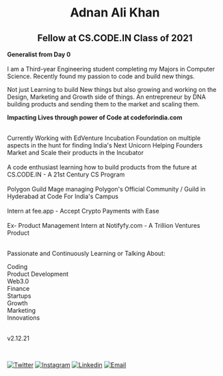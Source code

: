



<h1 align="center">Adnan Ali Khan</h1>
<h2 align="center">Fellow at CS.CODE.IN Class of 2021 </h2>



<b>                                                           
Generalist from Day 0</b>
<br><br>
I am a Third-year Engineering student completing my Majors in Computer Science. Recently found my passion to code and build new things.<br>

Not just Learning to build New things but also growing and working on the Design, Marketing and Growth side of things. An entrepreneur by DNA building products and sending them to the market and scaling them.<br>



<b>Impacting Lives through power of Code at codeforindia.com</b><br><br>

Currently Working with EdVenture Incubation Foundation on multiple aspects in the hunt for finding India's Next Unicorn Helping Founders Market and Scale their products in the Incubator<br><br>
A code enthusiast learning how to build products from the future at CS.CODE.IN - A 21st Century CS Program<br><br>
Polygon Guild Mage managing Polygon's Official Community / Guild in Hyderabad at Code For India's Campus<br><br>
Intern at fee.app - Accept Crypto Payments with Ease <br><br>
Ex- Product Management Intern at Notifyfy.com - A Trillion Ventures Product<br><br>



Passionate and Continuously Learning or Talking About:<br>

Coding<br>
Product Development<br>
Web3.0<br>
Finance<br>
Startups<br>
Growth<br>
Marketing<br>
Innovations<br>
<br>

v2.12.21


<br>

[![Twitter](https://img.shields.io/badge/Twitter-%40adnanali_in-%231DA1F2)](https://twitter.com/adnanali_in) 
[![Instagram](https://img.shields.io/badge/Instagram-adnan_developer-%23bc2a8d%09)](https://instagram.com/adnan_developer)
[![Linkedin](https://img.shields.io/badge/Linked%20in-AdnanAliKhan-blue)](https://www.linkedin.com/in/adnanalikhan28)
[![Email](https://img.shields.io/badge/Email-mail@adnanali.in-red)](mailto:mail@adnanali.in)
